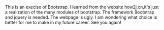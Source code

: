 This is an execise of Bootstrap.
I learned from the website how2j.cn,it's just a realization of the many modules of bootstrap.
The framework Bootstrap and jquery is needed.
The webpage is ugly.
I am wondering what choice is better for me to make in my future career.
See you again!
